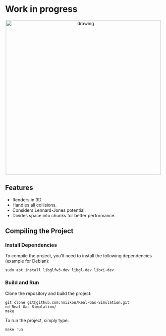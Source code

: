# Work in progress

<p align='center'>
    <img src="./media/gif.gif" alt="drawing" width="500"/>
</p>

## Features

- Renders in 3D.
- Handles all collisions.
- Considers Lennard-Jones potential.
- Divides space into chunks for better performance.

## Compiling the Project
### Install Dependencies

To compile the project, you'll need to install the following dependencies (example for Debian):

```
sudo apt install libglfw3-dev libgl-dev libxi-dev
```

### Build and Run

Clone the repository and build the project:

```
git clone git@github.com:nniikon/Real-Gas-Simulation.git
cd Real-Gas-Simulation/
make
```

To run the project, simply type:

```
make run
```

